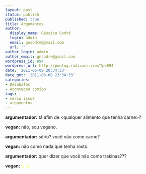 ```yaml
---
layout: post
status: publish
published: true
title: Argumentos
author:
  display_name: Géssica Sodré
  login: admin
  email: gnsodre@gmail.com
  url: ''
author_login: admin
author_email: gnsodre@gmail.com
wordpress_id: 894
wordpress_url: http://pontog.radicaos.com/?p=894
date: '2011-06-08 20:34:33'
date_gmt: '2011-06-08 23:34:33'
categories:
- Desabafos
- Aconteceu comigo
tags:
- sério isso?
- argumentos
---
```

<p><strong>argumentador:</strong> tá afim de &lt;qualquer alimento que tenha carne&gt;?</p>
<p><strong>vegan:</strong> não, sou vegano.</p>
<p><strong>argumentador:</strong> sério? você não come carne?</p>
<p><strong>vegan:</strong> não como nada que tenha rosto.</p>
<p><strong>argumentador:</strong> quer dizer que você não come trakinas???</p>
<p><strong>vegan:</strong> <span style="color: #ffff00;">(.-.)</span></p>

